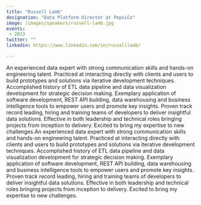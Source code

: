 ```yaml
---
title: "Russell Lamb"
designation: "Data Platform Director at PepsiCo"
image: /images/speakers/russell-lamb.jpg
events:
 - 2023
twitter: ""
linkedin: https://www.linkedin.com/in/russelllamb/

---
```


An experienced data expert with strong communication skills and hands-on engineering talent. Practiced at interacting directly with clients and users to build prototypes and solutions via iterative development techniques. Accomplished history of ETL data pipeline and data visualization development for strategic decision making. Exemplary application of software development, REST API building, data warehousing and business intelligence tools to empower users and promote key insights. Proven track record leading, hiring and training teams of developers to deliver insightful data solutions. Effective in both leadership and technical roles bringing projects from inception to delivery. Excited to bring my expertise to new challenges.An experienced data expert with strong communication skills and hands-on engineering talent. Practiced at interacting directly with clients and users to build prototypes and solutions via iterative development techniques. Accomplished history of ETL data pipeline and data visualization development for strategic decision making. Exemplary application of software development, REST API building, data warehousing and business intelligence tools to empower users and promote key insights. Proven track record leading, hiring and training teams of developers to deliver insightful data solutions. Effective in both leadership and technical roles bringing projects from inception to delivery. Excited to bring my expertise to new challenges.
